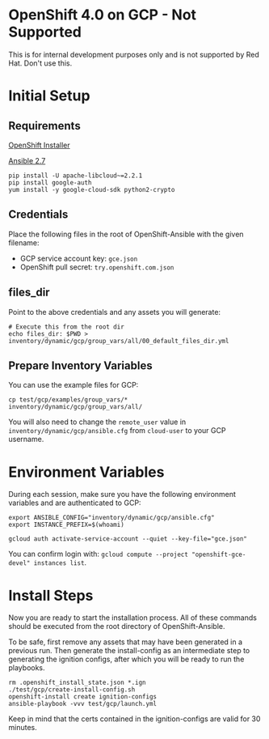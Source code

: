 # OpenShift 4.0 on GCP - Not Supported
This is for internal development purposes only and is not supported by Red Hat. Don't use this.

# Initial Setup 

## Requirements

[OpenShift Installer](https://github.com/openshift/installer)

[Ansible 2.7](https://docs.ansible.com/ansible/2.5/installation_guide/intro_installation.html) 
```
pip install -U apache-libcloud~=2.2.1
pip install google-auth
yum install -y google-cloud-sdk python2-crypto
```
## Credentials
Place the following files in the root of OpenShift-Ansible with the given filename:

* GCP service account key: `gce.json`
* OpenShift pull secret: `try.openshift.com.json`

## files_dir
Point to the above credentials and any assets you will generate:
```
# Execute this from the root dir
echo files_dir: $PWD > inventory/dynamic/gcp/group_vars/all/00_default_files_dir.yml
```

## Prepare Inventory Variables
You can use the example files for GCP:
```
cp test/gcp/examples/group_vars/* inventory/dynamic/gcp/group_vars/all/
```
You will also need to change the `remote_user` value in `inventory/dynamic/gcp/ansible.cfg` from `cloud-user` to your GCP username.


# Environment Variables
During each session, make sure you have the following environment variables and are authenticated to GCP:
```
export ANSIBLE_CONFIG="inventory/dynamic/gcp/ansible.cfg"
export INSTANCE_PREFIX=$(whoami)
```

```
gcloud auth activate-service-account --quiet --key-file="gce.json"
```
You can confirm login with: `gcloud compute --project "openshift-gce-devel" instances list`.


# Install Steps
Now you are ready to start the installation process. All of these commands should be executed from the root directory of OpenShift-Ansible.


To be safe, first remove any assets that may have been generated in a previous run. Then generate the install-config as an intermediate step
to generating the ignition configs, after which you will be ready to run the playbooks.
```
rm .openshift_install_state.json *.ign
./test/gcp/create-install-config.sh 
openshift-install create ignition-configs
ansible-playbook -vvv test/gcp/launch.yml
```
Keep in mind that the certs contained in the ignition-configs are valid for 30 minutes.
